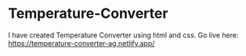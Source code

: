 # Temperature-Converter
I have created Temperature Converter using html and css.
Go live here: https://temperature-converter-ag.netlify.app/
